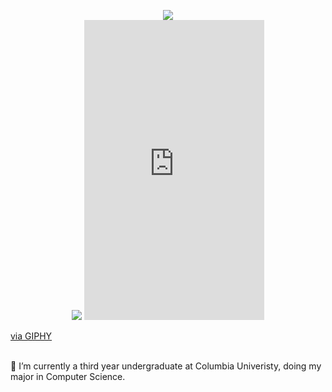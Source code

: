 
<p align="center">
  <img src="https://capsule-render.vercel.app/api?text=Hi%20There👋%I%20am%20Sumya👸&fontSize=40&animation=fadeIn&type=waving&color=gradient&height=100" />
 <br> 
  <img src = "https://giphy.com/gifs/anime-girl-cute-fJ1xbyUH5BV5u" />
  <iframe src="https://giphy.com/embed/fJ1xbyUH5BV5u" width="288" height="480" frameBorder="0" class="giphy-embed"></iframe><p><a href="https://giphy.com/gifs/anime-girl-cute-fJ1xbyUH5BV5u">via GIPHY</a></p>
  <br>
  🔭 I’m currently a third year undergraduate at Columbia Univeristy, doing my major in Computer Science.
</p>
<!-- - 🌱 I’m currently learning ...
- 👯 I’m looking to collaborate on ...
- 🤔 I’m looking for help with ...
- 💬 Ask me about ...
- 📫 How to reach me: ...
- 😄 Pronouns: ...
- ⚡ Fun fact: ...
-->
